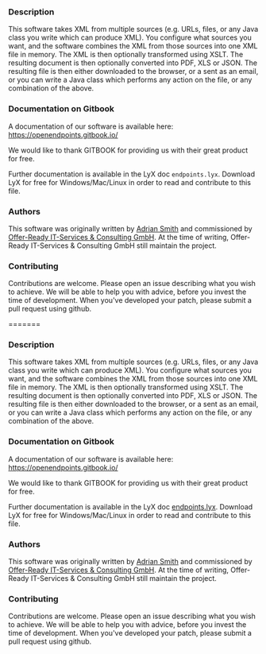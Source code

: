 ### Description

This software takes XML from multiple sources (e.g. URLs, files, or any Java class you write which can produce XML). You configure what sources you want, and the software combines the XML from those sources into one XML file in memory. The XML is then optionally transformed using XSLT. The resulting document is then optionally converted into PDF, XLS or JSON. The resulting file is then either downloaded to the browser, or a sent as an email, or you can write a Java class which performs any action on the file, or any combination of the above.

### Documentation on Gitbook

A documentation of our software is available here: https://openendpoints.gitbook.io/

We would like to thank GITBOOK for providing us with their great product for free.

Further documentation is available in the LyX doc `endpoints.lyx`. Download LyX for free for Windows/Mac/Linux in order to read and contribute to this file.

### Authors

This software was originally written by [Adrian Smith](https://www.databasesandlife.com/) and commissioned by [Offer-Ready IT-Services & Consulting GmbH](https://www.offerready.com/). At the time of writing, Offer-Ready IT-Services & Consulting GmbH still maintain the project.

### Contributing

Contributions are welcome. Please open an issue describing what you wish to achieve. We will be able to help you with advice, before you invest the time of development. When you've developed your patch, please submit a pull request using github.

=======
### Description

This software takes XML from multiple sources (e.g. URLs, files, or any Java class you write which can produce XML). You configure what sources you want, and the software combines the XML from those sources into one XML file in memory. The XML is then optionally transformed using XSLT. The resulting document is then optionally converted into PDF, XLS or JSON. The resulting file is then either downloaded to the browser, or a sent as an email, or you can write a Java class which performs any action on the file, or any combination of the above.

### Documentation on Gitbook

A documentation of our software is available here: https://openendpoints.gitbook.io/

We would like to thank GITBOOK for providing us with their great product for free.

Further documentation is available in the LyX doc [endpoints.lyx](https://github.com/OpenEndpoints/endpoints/blob/main/endpoints.lyx). Download LyX for free for Windows/Mac/Linux in order to read and contribute to this file.

### Authors

This software was originally written by [Adrian Smith](https://www.databasesandlife.com/) and commissioned by [Offer-Ready IT-Services & Consulting GmbH](https://www.offerready.com/). At the time of writing, Offer-Ready IT-Services & Consulting GmbH still maintain the project.

### Contributing

Contributions are welcome. Please open an issue describing what you wish to achieve. We will be able to help you with advice, before you invest the time of development. When you've developed your patch, please submit a pull request using github.

